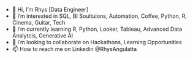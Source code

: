 - 👋 Hi, I’m Rhys [Data Engineer] 
- 👀 I’m interested in SQL, BI Soultuions, Automation, Coffee, Python, R, Cinema, Guitar, Tech
- 🌱 I’m currently learning R, Python, Looker, Tableau, Advanced Data Analytcis, Generative AI
- 💞️ I’m looking to collaborate on Hackathons, Learning Opportunities
- 📫 How to reach me on Linkedin @RhysAngulatta

<!---
RAngula/RAngula is a ✨ special ✨ repository because its `README.md` (this file) appears on your GitHub profile.
You can click the Preview link to take a look at your changes.
--->
